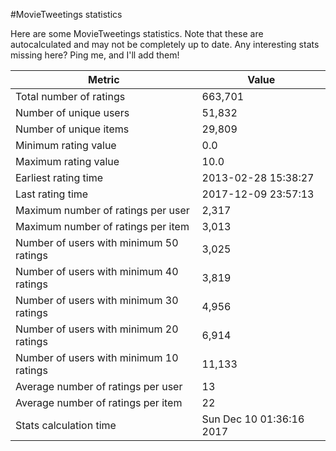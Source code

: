 #MovieTweetings statistics

Here are some MovieTweetings statistics. Note that these are autocalculated and may not be completely up to date. Any interesting stats missing here? Ping me, and I'll add them!

Metric | Value
--- | ---
Total number of ratings                 | 663,701
Number of unique users                  | 51,832
Number of unique items                  | 29,809
Minimum rating value                    | 0.0
Maximum rating value                    | 10.0
Earliest rating time                    | 2013-02-28 15:38:27
Last rating time                        | 2017-12-09 23:57:13
Maximum number of ratings per user      | 2,317
Maximum number of ratings per item      | 3,013
Number of users with minimum 50 ratings | 3,025
Number of users with minimum 40 ratings | 3,819
Number of users with minimum 30 ratings | 4,956
Number of users with minimum 20 ratings | 6,914
Number of users with minimum 10 ratings | 11,133
Average number of ratings per user      | 13
Average number of ratings per item      | 22
Stats calculation time                  | Sun Dec 10 01:36:16 2017

